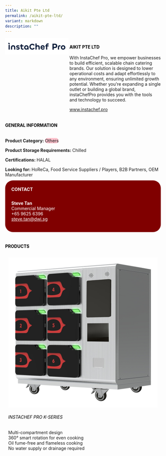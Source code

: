 ```yaml
---
title: Aikit Pte Ltd
permalink: /aikit-pte-ltd/
variant: markdown
description: ""
---
```

<div class="flex-paragraph">
	<div style="display: flex; flex-wrap: wrap;" class="flex-container">
		<div style="flex: 1 1 40%; display: block;" class="card sgds">
			<img src="/images/Aikit/aikit_logo.png">
		</div>
		<div style="flex: 1 1 58%; display: block; margin-left: 3px" class="card-sgds">
			<h4 style="text-transform: uppercase; color: black;"><b>Aikit Pte Ltd</b></h4>
			<p>With InstaChef Pro, we empower businesses to build efficient, scalable chain catering brands. Our solution is designed to lower operational costs and adapt effortlessly to any environment, ensuring unlimited growth potential. Whether you're expanding a single outlet or building a global brand, instaChefPro provides you with the tools and technology to succeed.</p>
			<p><a target="_blank" href="https://www.instachef.pro">www.instachef.pro</a></p>
		</div>
	</div>
</div>

<h4 style="text-transform: uppercase; color: black;">
	<b>General Information</b>
</h4>
<div style="display: flex; flex-wrap: wrap;" class="flex-container">
	<div style="flex: 1 1 65%; display: block; align-self: stretch" class="card sgds">
		<div class="flex-paragraph">
			<p>
				<b>Product Category: </b>
				<span style="background-color: pink; border-radius: 10px;">Others</span>
			</p>
			<p>
				<b>Product Storage Requirements: </b>Chilled
			</p>
			<p>
				<b>Certifications: </b>HALAL
			</p>
			<p style="margin-bottom: 10px;">
				<b>Looking for: </b>HoReCa, Food Service Suppliers / Players, B2B Partners, OEM Manufacturer
			</p>
		</div>
	</div>
	<div style="flex: 1 1 35%; padding: 10px; display: block; background-color: maroon; border-radius: 25px; align-self: center;" class="card sgds">
		<h4 style="color: white; margin-top: 10px; margin-left: 10px;">CONTACT</h4>
		<div class="flex-paragraph">
			<p style="padding: 10px; color: white;">
				<b>Steve Tan</b>
				<br>Commercial Manager<br>+65 9625 6396<br>
				<a style="color: white;" href="mailto:steve.tan@dwi.sg">steve.tan@dwi.sg</a>
			</p>
		</div>
	</div>
</div>
<br>
<h4 style="text-transform: uppercase; color: black;">
	<b>Products</b>
</h4>
<div style="display: flex; flex-wrap: wrap;">
	<div style="flex: 1 1 47%; margin: 10px; display: block;" class="card sgds">
		<div style="display: block;" class="flex-image">
			<img src="/images/Aikit/aikit_product_01.jpg">
		</div>
		<div class="flex-paragraph">
			<h6 style="text-transform: uppercase; color: black;">InstaChef Pro K-Series</h6>
			<p>Multi-compartment design<br>360° smart rotation for even cooking<br>Oil fume-free and flameless cooking<br>No water supply or drainage required</p>
		</div>
	</div>
</div>